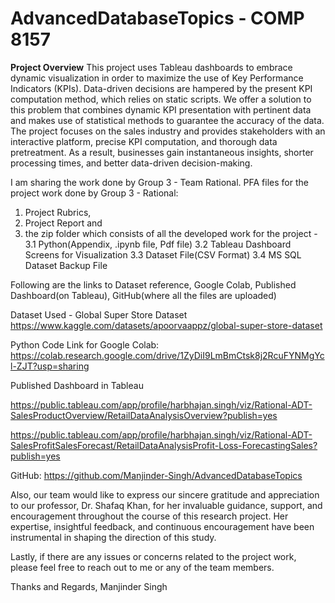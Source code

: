 # AdvancedDatabaseTopics - COMP 8157

**Project Overview**
This project uses Tableau dashboards to embrace dynamic visualization in order to maximize the use of Key Performance Indicators (KPIs). Data-driven decisions are hampered by the present KPI computation method, which relies on static scripts. We offer a solution to this problem that combines dynamic KPI presentation with pertinent data and makes use of statistical methods to guarantee the accuracy of the data. The project focuses on the sales industry and provides stakeholders with an interactive platform, precise KPI computation, and thorough data pretreatment. As a result, businesses gain instantaneous insights, shorter processing times, and better data-driven decision-making.

I am sharing the work done by Group 3 - Team Rational. PFA files for the project work done by Group 3 - Rational:
1. Project Rubrics, 
2. Project Report and 
3. the zip folder which consists of all the developed work for the project - 
    3.1 Python(Appendix, .ipynb file, Pdf file) 
    3.2 Tableau Dashboard Screens for Visualization
    3.3 Dataset File(CSV Format)
    3.4 MS SQL Dataset Backup File

Following are the links to Dataset reference, Google Colab, Published Dashboard(on Tableau), GitHub(where all the files are uploaded)

Dataset Used - Global Super Store Dataset
https://www.kaggle.com/datasets/apoorvaappz/global-super-store-dataset

Python Code Link for Google Colab:
https://colab.research.google.com/drive/1ZyDiI9LmBmCtsk8j2RcuFYNMgYcl-ZJT?usp=sharing

Published Dashboard in Tableau

https://public.tableau.com/app/profile/harbhajan.singh/viz/Rational-ADT-SalesProductOverview/RetailDataAnalysisOverview?publish=yes

https://public.tableau.com/app/profile/harbhajan.singh/viz/Rational-ADT-SalesProfitSalesForecast/RetailDataAnalysisProfit-Loss-ForecastingSales?publish=yes
 
GitHub:
https://github.com/Manjinder-Singh/AdvancedDatabaseTopics

Also, our team would like to express our sincere gratitude and appreciation to our professor, Dr. Shafaq Khan, for her invaluable guidance, support, and encouragement throughout the course of this research project. Her expertise, insightful feedback, and continuous encouragement have been instrumental in shaping the direction of this study.

Lastly, if there are any issues or concerns related to the project work, please feel free to reach out to me or any of the team members.

Thanks and Regards,
Manjinder Singh
